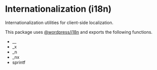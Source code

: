 # Internationalization (i18n)

Internationalization utilities for client-side localization.

This package uses [@wordpress/i18n](https://github.com/WordPress/gutenberg/tree/master/packages/i18n) and exports the following functions. 

- __
- _x
- _n
- _nx 
- sprintf
